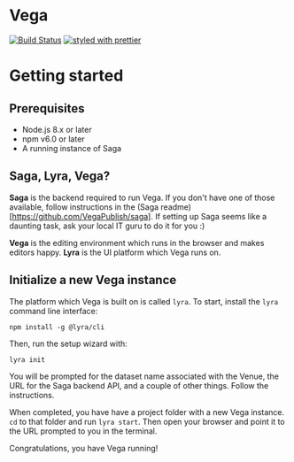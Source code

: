 # Vega

[![Build Status](https://travis-ci.org/VegaPublish/vega.svg?branch=master)](https://travis-ci.org/VegaPublish/vega) [![styled with prettier](https://img.shields.io/badge/styled_with-prettier-ff69b4.svg)](https://github.com/prettier/prettier)

# Getting started

## Prerequisites

* Node.js 8.x or later
* npm v6.0 or later
* A running instance of Saga

## Saga, Lyra, Vega?

**Saga** is the backend required to run Vega. If you don't have one of those available, follow instructions in the (Saga readme)[https://github.com/VegaPublish/saga]. If setting up Saga seems like a daunting task, ask your local IT guru to do it for you :)

**Vega** is the editing environment which runs in the browser and makes editors happy.
**Lyra** is the UI platform which Vega runs on.

## Initialize a new Vega instance

The platform which Vega is built on is called `lyra`. To start, install the `lyra` command line interface:

```
npm install -g @lyra/cli
```

Then, run the setup wizard with:

```
lyra init
```

You will be prompted for the dataset name associated with the Venue, the URL for the Saga backend API, and a couple of other things. Follow the instructions.

When completed, you have have a project folder with a new Vega instance. `cd` to that folder and run `lyra start`. Then open your browser and point it to the URL prompted to you in the terminal.

Congratulations, you have Vega running!
